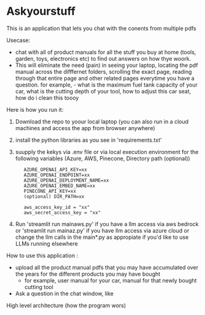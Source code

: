 # Askyourstuff

This is an application that lets you chat with the conents from multiple pdfs

Usecase:
- chat with all of product manuals for all the stuff you buy at home (tools, garden,  toys, electronics etc) to find out answers on how thye woork.
- This will eliminate the need (pain) in seeing your laptop, locating the pdf manual across the difffernet folders, scrolling the exact page, reading through that entire page and other related pages everytime you have a question. for example, 
       - what is the maximum fuel tank capacity of your car, what is the cutting depth of your tool, how to adjust this car seat, how do i clean this toooy 

Here is how you run it:
1. Download the repo to yoour local laptop (you can also run in a cloud machines and access the app from browser anywhere)
2. install the python libraries as you see in 'requirements.txt'
3. suupply the kekys via .env file or via local execution environment for the following variables (Azure, AWS, Pinecone, Directory path (optional))

          AZURE_OPENAI_API_KEY=xx
          AZURE_OPENAI_ENDPOINT=xx
          AZURE_OPENAI_DEPLOYMENT_NAME=xx
          AZURE_OPENAI_EMBED_NAME=xx
          PINECONE_API_KEY=xx
          (optional) DIR_PATH=xx 
    
          aws_access_key_id = "xx"
          aws_secret_access_key = "xx"
   
5. Run 'streamlit run mainaws.py' if you have a llm access via aws bedrock or 'streamlit run mainaz.py' if you have llm access via azure cloud or change the llm calls in the main*.py as appropiate if you'd like to use LLMs running elsewhere

How to use this application :
- upload all the product manual pdfs that you may have accumulated over the years for the different products you may have bought
     - for example, user manual for your car, manual for that newly bought cutting tool
- Ask a question in the chat window, like 


High level architecture (how the program wors) 
<coming soon>
